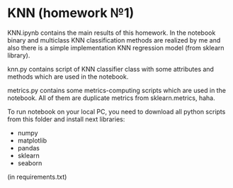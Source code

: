 # KNN (homework №1)

KNN.ipynb contains the main results of this homework. In the notebook binary and multiclass KNN classification methods are realized by me and also there is a simple implementation KNN regression model (from sklearn library).

knn.py contains script of KNN classifier class with some attributes and methods which are used in the notebook.

metrics.py contains some metrics-computing scripts which are used in the notebook. All of them are duplicate metrics from sklearn.metrics, haha.

To run notebook on your local PC, you need to download all python scripts from this folder and install next libraries:

* numpy
* matplotlib
* pandas
* sklearn
* seaborn

(in requirements.txt)
